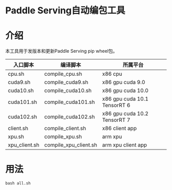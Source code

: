 # Paddle Serving自动编包工具

# 介绍

本工具用于发版本和更新Paddle Serving pip wheel包。

| 入口脚本          | 编译脚本                  | 所属平台                         |
|---------------|-----------------------|------------------------------|
| cpu.sh        | compile_cpu.sh        | x86 cpu                      |
| cuda9.sh      | compile_cuda9.sh      | x86 gpu cuda 9.0             |
| cuda10.sh     | compile_cuda10.sh     | x86 gpu cuda 10.0            |
| cuda101.sh    | compile_cuda101.sh    | x86 gpu cuda 10.1 TensorRT 6 |
| cuda102.sh    | compile_cuda102.sh    | x86 gpu cuda 10.2 TensorRT 7 |
| client.sh     | compile_client.sh     | x86 client app               |
| xpu.sh        | compile_xpu.sh        | arm xpu                      |
| xpu_client.sh | compile_xpu_client.sh | arm xpu client app           |

# 用法

```
bash all.sh
```


